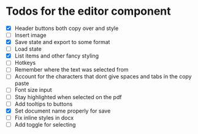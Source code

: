 
# Todos for the editor component

- [x] Header buttons both copy over and style
- [ ] Insert image
- [x] Save state and export to some format
- [ ] Load state
- [x] List items and other fancy styling
- [ ] Hotkeys
- [ ] Remember where the text was selected from
- [ ] Account for the characters that dont give spaces and tabs in the copy paste
- [ ] Font size input
- [ ] Stay highlighted when selected on the pdf
- [ ] Add tooltips to buttons
- [x] Set document name properly for save
- [ ] Fix inline styles in docx
- [ ] Add toggle for selecting